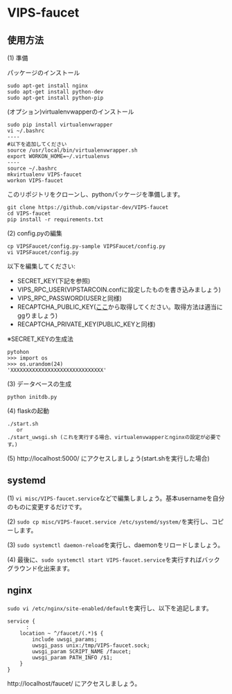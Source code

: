# VIPS-faucet

## 使用方法

(1) 準備

パッケージのインストール
```
sudo apt-get install nginx
sudo apt-get install python-dev
sudo apt-get install python-pip
```

(オプション)virtualenvwapperのインストール
```
sudo pip install virtualenvwrapper
vi ~/.bashrc
----
#以下を追加してください
source /usr/local/bin/virtualenvwrapper.sh
export WORKON_HOME=~/.virtualenvs
----
source ~/.bashrc
mkvirtualenv VIPS-faucet
workon VIPS-faucet
```

このリポジトリをクローンし、pythonパッケージを準備します。
```
git clone https://github.com/vipstar-dev/VIPS-faucet
cd VIPS-faucet
pip install -r requirements.txt
```

(2) config.pyの編集
```
cp VIPSFaucet/config.py-sample VIPSFaucet/config.py
vi VIPSFaucet/config.py
```
以下を編集してください:
* SECRET_KEY(下記を参照)
* VIPS_RPC_USER(VIPSTARCOIN.confに設定したものを書き込みましょう)
* VIPS_RPC_PASSWORD(USERと同様)
* RECAPTCHA_PUBLIC_KEY([ここ](https://www.google.com/recaptcha/intro/v3beta.html)から取得してください。取得方法は適当にggりましょう)
* RECAPTCHA_PRIVATE_KEY(PUBLIC_KEYと同様)

※SECRET_KEYの生成法
```
pytohon
>>> import os
>>> os.urandom(24)
'XXXXXXXXXXXXXXXXXXXXXXXXXXXXXX'
```

(3) データベースの生成

```
python initdb.py
```

(4) flaskの起動

```
./start.sh
   or
./start_uwsgi.sh (これを実行する場合、virtualenvwapperとnginxの設定が必要です。)
```

(5) http://localhost:5000/ にアクセスしましょう(start.shを実行した場合)

## systemd

(1) `vi misc/VIPS-faucet.service`などで編集しましょう。基本usernameを自分のものに変更するだけです。

(2) `sudo cp misc/VIPS-faucet.service /etc/systemd/system/`を実行し、コピーします。

(3) `sudo systemctl daemon-reload`を実行し、daemonをリロードしましょう。

(4) 最後に、`sudo systemctl start VIPS-faucet.service`を実行すればバックグラウンド化出来ます。 

## nginx

`sudo vi /etc/nginx/site-enabled/default`を実行し、以下を追記します。
```
service {
      :
    location ~ ^/faucet/(.*)$ {
        include uwsgi_params;
        uwsgi_pass unix:/tmp/VIPS-faucet.sock;
        uwsgi_param SCRIPT_NAME /faucet;
        uwsgi_param PATH_INFO /$1;
    }
}
```

http://localhost/faucet/ にアクセスしましょう。

